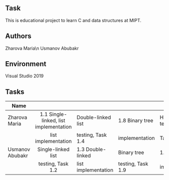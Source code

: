 ## Task
This is educational project to learn C and data structures at MIPT.


## Authors
Zharova Maria\n
Usmanov Abubakr


## Environment
Visual Studio 2019


## Tasks
| Name             |                       |                    |                  |                  |                 |            |
| ---------------- |:---------------------:|--------------------|------------------|------------------|---------------- |------------|
| Zharova Maria    | 1.1 Single-linked, list implementation      | Double-linked list | 1.8 Binary tree  | Hash map testing | AVL tree testing|1.16 Double |
|                  | list implementation   | testing, Task 1.4  | implementation   | Task 1.10        | Task 1.13       |hashing     |
| Usmanov Abubakr  | Single-linked list    | 1.3 Double-linked  | Binary tree      | 1.14 Hash map    | 1.12 AVL tree   |            |
|                  | testing, Task 1.2     | list implementation| testing, Task 1.9| implemebtation   | implementation  |            |
